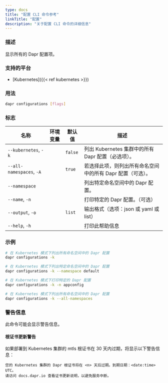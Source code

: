 ```yaml
---
type: docs
title: "配置 CLI 命令参考"
linkTitle: "配置"
description: "关于配置 CLI 命令的详细信息"
---
```


### 描述

显示所有的 Dapr 配置项。

### 支持的平台

- [Kubernetes]({{< ref kubernetes >}})

### 用法

```bash
dapr configurations [flags]
```

### 标志

| 名称 | 环境变量 | 默认值 | 描述
| --- | --- | --- | --- |
| `--kubernetes`, `-k` | | `false` | 列出 Kubernetes 集群中的所有 Dapr 配置（必选项）。
| `--all-namespaces`, `-A` | | `true` | 若选择此项，则列出所有命名空间中的所有 Dapr 配置（可选）。
| `--namespace` | | | 列出特定命名空间中的 Dapr 配置。
| `--name`, `-n` | | | 打印特定的 Dapr 配置。（可选）
| `--output`, `-o` | | `list`| 输出格式（选项：json 或 yaml 或 list）
| `--help`, `-h` | | | 打印此帮助信息 |

### 示例

```bash
# 在 Kubernetes 模式下列出所有命名空间中的 Dapr 配置
dapr configurations -k

# 在 Kubernetes 模式下列出特定命名空间中的 Dapr 配置
dapr configurations -k --namespace default

# 在 Kubernetes 模式下打印特定的 Dapr 配置
dapr configurations -k -n appconfig

# 在 Kubernetes 模式下列出所有命名空间中的 Dapr 配置
dapr configurations -k --all-namespaces
```

### 警告信息
此命令可能会显示警告信息。

#### 根证书更新警告
如果部署到 Kubernetes 集群的 mtls 根证书在 30 天内过期，将显示以下警告信息：

```
您的 Kubernetes 集群的 Dapr 根证书将在 <n> 天后过期。到期日期：<date:time> UTC。
请访问 docs.dapr.io 查看证书更新说明，以避免服务中断。
```